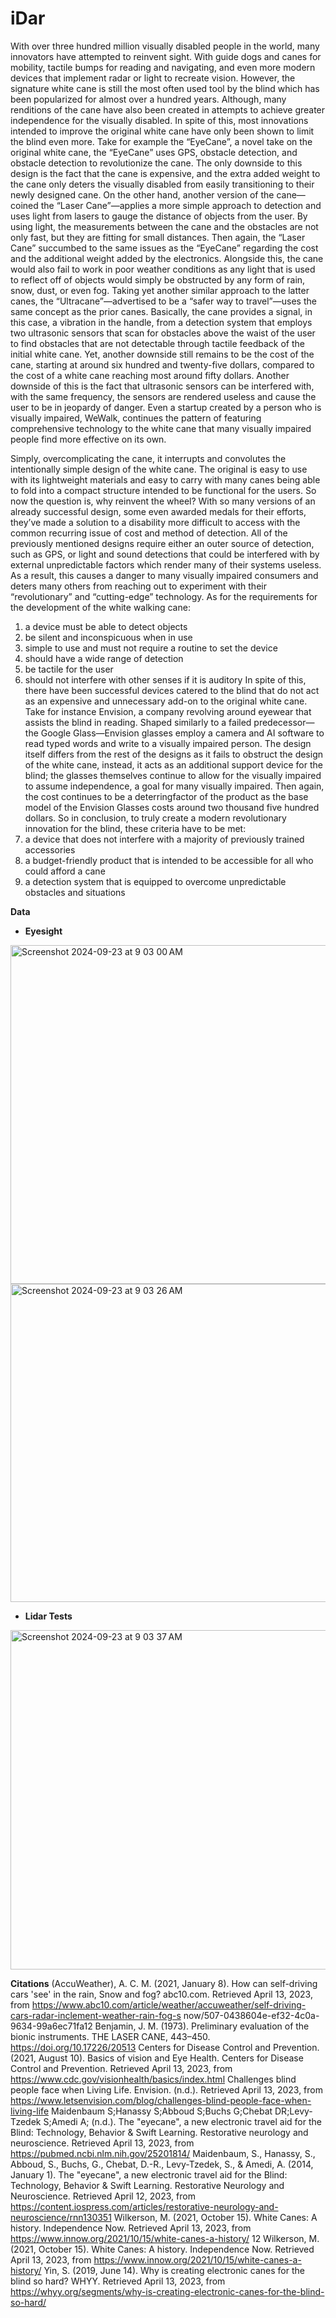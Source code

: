 # iDar

 With over three hundred million visually disabled people in the world, many innovators have attempted to reinvent sight. With guide dogs and canes for mobility, tactile bumps for reading and navigating, and even more modern devices that implement radar or light to recreate vision. However, the signature white cane is still the most often used tool by the blind which has been popularized for almost over a hundred years. Although, many renditions of the cane have also been created in attempts to achieve greater independence for the visually disabled. In spite of this, most innovations intended to improve the original white cane have only been shown to limit the blind even more.
Take for example the “EyeCane”, a novel take on the original white cane, the “EyeCane” uses GPS, obstacle detection, and obstacle detection to revolutionize the cane. The only downside to this design is the fact that the cane is expensive, and the extra added weight to the cane only deters the visually disabled from easily transitioning to their newly designed cane. On the other hand, another version of the cane—coined the “Laser Cane”—applies a more simple approach to detection and uses light from lasers to gauge the distance of objects from the user. By using light, the measurements between the cane and the obstacles are not only fast, but they are fitting for small distances. Then again, the “Laser Cane” succumbed to the same issues as the “EyeCane” regarding the cost and the additional weight added by the electronics. Alongside this, the cane would also fail to work in poor weather conditions as any light that is used to reflect off of objects would simply be obstructed by any form of rain, snow, dust, or even fog. Taking yet another similar approach to the latter canes, the “Ultracane”—advertised to be a “safer way to travel”—uses the same concept as the prior canes. Basically, the cane provides a signal, in this case, a vibration in the handle, from a detection system that employs two ultrasonic sensors that scan for obstacles above the waist of the user to find obstacles that are not detectable through tactile feedback of the initial white cane. Yet, another downside still remains to be the cost of the cane, starting at around six hundred and twenty-five dollars, compared to the cost of a white cane reaching most around fifty dollars. Another downside of this is the fact that ultrasonic sensors can be interfered with, with the same frequency, the sensors are rendered useless and cause the user to be in jeopardy of danger. Even a startup
 created by a person who is visually impaired, WeWalk, continues the pattern of featuring comprehensive technology to the white cane that many visually impaired people find more effective on its own.

 Simply, overcomplicating the cane, it interrupts and convolutes the intentionally simple design of the white cane. The original is easy to use with its lightweight materials and easy to carry with many canes being able to fold into a compact structure intended to be functional for the users. So now the question is, why reinvent the wheel? With so many versions of an already successful design, some even awarded medals for their efforts, they’ve made a solution to a disability more difficult to access with the common recurring issue of cost and method of detection. All of the previously mentioned designs require either an outer source of detection, such as GPS, or light and sound detections that could be interfered with by external unpredictable factors which render many of their systems useless. As a result, this causes a danger to many visually impaired consumers and deters many others from reaching out to experiment with their “revolutionary” and “cutting-edge” technology.
 As for the requirements for the development of the white walking cane:
 1. a device must be able to detect objects
 2. be silent and inconspicuous when in use
 3. simple to use and must not require a routine to set the device
 4. should have a wide range of detection
 5. be tactile for the user
 6. should not interfere with other senses if it is auditory
 In spite of this, there have been successful devices catered to the blind that do not act as an expensive and unnecessary add-on to the original white cane. Take for instance Envision, a company revolving around eyewear that assists the blind in reading. Shaped similarly to a failed predecessor—the Google Glass—Envision glasses employ a camera and AI software to read typed words and write to a visually impaired person. The design itself differs from the rest of the designs as it fails to obstruct the design of the white cane, instead, it acts as an additional support device for the blind; the glasses themselves continue to allow for the visually impaired to assume independence, a goal for many visually impaired. Then again, the cost continues to be a deterringfactor of the product as the base model of the Envision Glasses costs around two thousand five hundred dollars. So in conclusion, to truly create a modern revolutionary innovation for the blind, these criteria have to be met:
 1. a device that does not interfere with a majority of previously trained accessories
 2. a budget-friendly product that is intended to be accessible for all who could afford a cane
 3. a detection system that is equipped to overcome unpredictable obstacles and situations

**Data**
- **Eyesight**
<img width="542" alt="Screenshot 2024-09-23 at 9 03 00 AM" src="https://github.com/user-attachments/assets/fd6fd072-5fbe-45ca-840f-ac654f020d9e">
<img width="509" alt="Screenshot 2024-09-23 at 9 03 26 AM" src="https://github.com/user-attachments/assets/a8a751d2-3860-4e9f-8aac-284a797b930a">

- **Lidar Tests**
<img width="543" alt="Screenshot 2024-09-23 at 9 03 37 AM" src="https://github.com/user-attachments/assets/3a04dba3-44e4-4341-9dd7-d9676f73ae82">




**Citations**
(AccuWeather), A. C. M. (2021, January 8). How can self-driving cars 'see' in the rain, Snow and fog? abc10.com. Retrieved April 13, 2023, from https://www.abc10.com/article/weather/accuweather/self-driving-cars-radar-inclement-weather-rain-fog-s now/507-0438604e-ef32-4c0a-9634-99a6ec71fa12
Benjamin, J. M. (1973). Preliminary evaluation of the bionic instruments. THE LASER CANE, 443–450. https://doi.org/10.17226/20513
Centers for Disease Control and Prevention. (2021, August 10). Basics of vision and Eye Health. Centers for Disease Control and Prevention. Retrieved April 13, 2023, from https://www.cdc.gov/visionhealth/basics/index.html
Challenges blind people face when Living Life. Envision. (n.d.). Retrieved April 13, 2023, from https://www.letsenvision.com/blog/challenges-blind-people-face-when-living-life
Maidenbaum S;Hanassy S;Abboud S;Buchs G;Chebat DR;Levy-Tzedek S;Amedi A; (n.d.). The "eyecane", a new electronic travel aid for the Blind: Technology, Behavior & Swift Learning. Restorative neurology and neuroscience. Retrieved April 13, 2023, from https://pubmed.ncbi.nlm.nih.gov/25201814/
Maidenbaum, S., Hanassy, S., Abboud, S., Buchs, G., Chebat, D.-R., Levy-Tzedek, S., & Amedi, A. (2014, January 1). The "eyecane", a new electronic travel aid for the Blind: Technology, Behavior & Swift Learning. Restorative Neurology and Neuroscience. Retrieved April 12, 2023, from https://content.iospress.com/articles/restorative-neurology-and-neuroscience/rnn130351
Wilkerson, M. (2021, October 15). White Canes: A history. Independence Now. Retrieved April 13, 2023, from https://www.innow.org/2021/10/15/white-canes-a-history/
12
Wilkerson, M. (2021, October 15). White Canes: A history. Independence Now. Retrieved April 13, 2023, from https://www.innow.org/2021/10/15/white-canes-a-history/
Yin, S. (2019, June 14). Why is creating electronic canes for the blind so hard? WHYY. Retrieved April 13, 2023, from https://whyy.org/segments/why-is-creating-electronic-canes-for-the-blind-so-hard/
